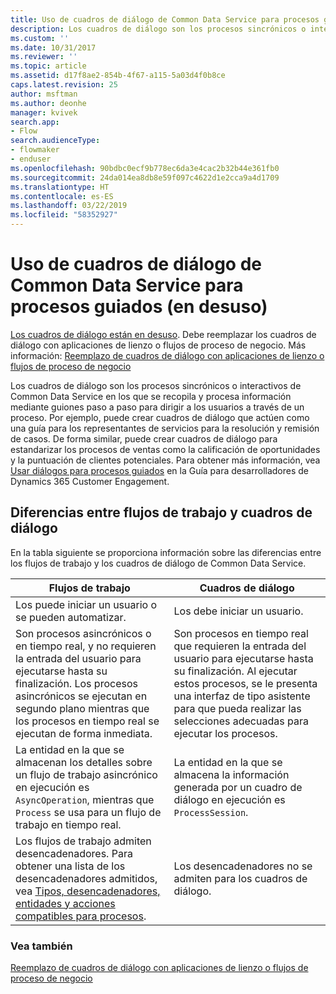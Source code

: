 ```yaml
---
title: Uso de cuadros de diálogo de Common Data Service para procesos guiados (en desuso) | Microsoft Docs
description: Los cuadros de diálogo son los procesos sincrónicos o interactivos que recopilan y procesan información mediante guiones paso a paso para dirigir a los usuarios a través de un proceso
ms.custom: ''
ms.date: 10/31/2017
ms.reviewer: ''
ms.topic: article
ms.assetid: d17f8ae2-854b-4f67-a115-5a03d4f0b8ce
caps.latest.revision: 25
author: msftman
ms.author: deonhe
manager: kvivek
search.app:
- Flow
search.audienceType:
- flowmaker
- enduser
ms.openlocfilehash: 90bdbc0ecf9b778ec6da3e4cac2b32b44e361fb0
ms.sourcegitcommit: 24da014ea8db8e59f097c4622d1e2cca9a4d1709
ms.translationtype: HT
ms.contentlocale: es-ES
ms.lasthandoff: 03/22/2019
ms.locfileid: "58352927"
---
```

# <a name="use-common-data-service-dialogs-for-guided-processes-deprecated"></a>Uso de cuadros de diálogo de Common Data Service para procesos guiados (en desuso)

[Los cuadros de diálogo están en desuso](/dynamics365/get-started/whats-new/customer-engagement/important-changes-coming#dialogs-are-deprecated). Debe reemplazar los cuadros de diálogo con aplicaciones de lienzo o flujos de proceso de negocio. Más información: [Reemplazo de cuadros de diálogo con aplicaciones de lienzo o flujos de proceso de negocio](replace-dialogs.md) 

Los cuadros de diálogo son los procesos sincrónicos o interactivos de Common Data Service en los que se recopila y procesa información mediante guiones paso a paso para dirigir a los usuarios a través de un proceso. Por ejemplo, puede crear cuadros de diálogo que actúen como una guía para los representantes de servicios para la resolución y remisión de casos. De forma similar, puede crear cuadros de diálogo para estandarizar los procesos de ventas como la calificación de oportunidades y la puntuación de clientes potenciales. Para obtener más información, vea [Usar diálogos para procesos guiados](/dynamics365/customer-engagement/developer/use-dialogs-guided-processes) en la Guía para desarrolladores de Dynamics 365 Customer Engagement.

## <a name="differences-between-workflows-and-dialogs"></a>Diferencias entre flujos de trabajo y cuadros de diálogo

En la tabla siguiente se proporciona información sobre las diferencias entre los flujos de trabajo y los cuadros de diálogo de Common Data Service.  


| Flujos de trabajo     |    Cuadros de diálogo      |
|---------------|--------------|
|                                                                                                  Los puede iniciar un usuario o se pueden automatizar.                                                                                                   |                                                                                          Los debe iniciar un usuario.                                                                                          |
|                                  Son procesos asincrónicos o en tiempo real, y no requieren la entrada del usuario para ejecutarse hasta su finalización. Los procesos asincrónicos se ejecutan en segundo plano mientras que los procesos en tiempo real se ejecutan de forma inmediata.                                   | Son procesos en tiempo real que requieren la entrada del usuario para ejecutarse hasta su finalización. Al ejecutar estos procesos, se le presenta una interfaz de tipo asistente para que pueda realizar las selecciones adecuadas para ejecutar los procesos. |
|                                                    La entidad en la que se almacenan los detalles sobre un flujo de trabajo asincrónico en ejecución es `AsyncOperation`, mientras que `Process` se usa para un flujo de trabajo en tiempo real.                                                     |                                                       La entidad en la que se almacena la información generada por un cuadro de diálogo en ejecución es `ProcessSession`.                                                       |
|                  Los flujos de trabajo admiten desencadenadores. Para obtener una lista de los desencadenadores admitidos, vea [Tipos, desencadenadores, entidades y acciones compatibles para procesos](/dynamics365/customer-engagement/developer/supported-types-triggers-entities-actions-processes).                   |                                                                                   Los desencadenadores no se admiten para los cuadros de diálogo.                                                                                    |
  
### <a name="see-also"></a>Vea también
[Reemplazo de cuadros de diálogo con aplicaciones de lienzo o flujos de proceso de negocio](replace-dialogs.md)
